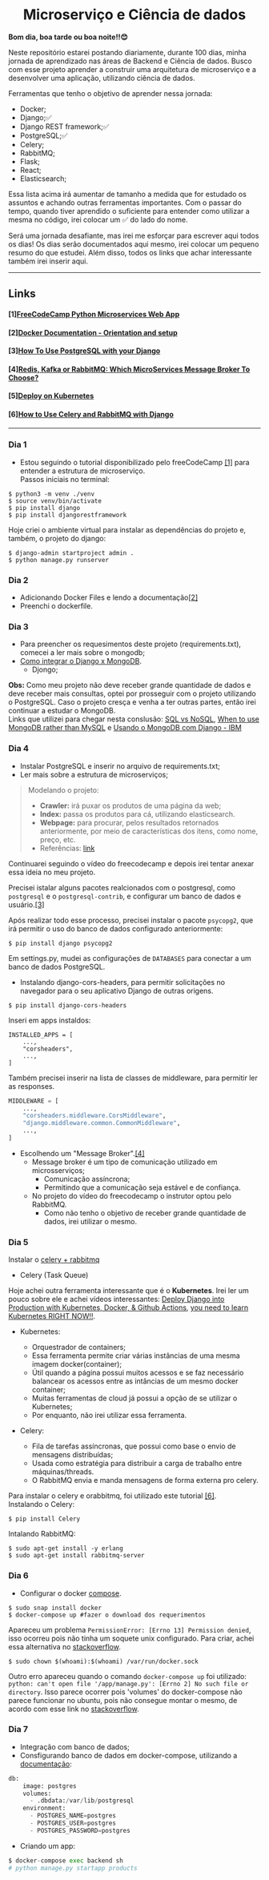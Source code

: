 <center><h1>Microserviço e Ciência de dados</h1></center>

**Bom dia, boa tarde ou boa noite!!😊**

Neste repositório estarei postando diariamente, durante 100 dias, minha jornada de aprendizado nas áreas de Backend e Ciência de dados. Busco com esse projeto aprender a construir uma arquitetura de microserviço e a desenvolver uma aplicação, utilizando ciência de dados. 

Ferramentas que tenho o objetivo de aprender nessa jornada:
- Docker; 
- Django;✅ 
- Django REST framework;✅ 
- PostgreSQL;✅
- Celery;
- RabbitMQ;
- Flask;
- React;
- Elasticsearch;
  
Essa lista acima irá aumentar de tamanho a medida que for estudado os assuntos e achando outras ferramentas importantes. Com o passar do tempo, quando tiver aprendido o suficiente para entender como utilizar a mesma no código, irei colocar um ✅ do lado do nome.

Será uma jornada desafiante, mas irei me esforçar para escrever aqui todos os dias! Os dias serão documentados aqui mesmo, irei colocar um pequeno resumo do que estudei. Além disso, todos os links que achar interessante também irei inserir aqui.

---
## Links
#### [1][FreeCodeCamp Python Microservices Web App](https://www.youtube.com/watch?v=0iB5IPoTDts&list=PLNDjjx_fFhB30BPFWNqsLebpw4iveqjCH)
#### [2][Docker Documentation - Orientation and setup](https://docs.docker.com/get-started/)
#### [3][How To Use PostgreSQL with your Django](https://www.digitalocean.com/community/tutorials/how-to-use-postgresql-with-your-django-application-on-ubuntu-14-04)
#### [4][Redis, Kafka or RabbitMQ: Which MicroServices Message Broker To Choose?](https://otonomo.io/redis-kafka-or-rabbitmq-which-microservices-message-broker-to-choose/)
#### [5][Deploy on Kubernetes](https://docs.docker.com/desktop/kubernetes/)

#### [6][How to Use Celery and RabbitMQ with Django](https://simpleisbetterthancomplex.com/tutorial/2017/08/20/how-to-use-celery-with-django.html)
---
<!-- <details>
<summary> Tarefas realizadas por dia</summary> -->

### Dia 1
- Estou seguindo o tutorial disponibilizado pelo freeCodeCamp [[1]](#links) para entender a estrutura de microserviço.\
Passos iniciais no terminal:
```shell
$ python3 -m venv ./venv 
$ source venv/bin/activate
$ pip install django
$ pip install djangorestframework
```
Hoje criei o ambiente virtual para instalar as dependências do projeto e, também, o projeto do django:
```shell
$ django-admin startproject admin .
$ python manage.py runserver
```
<!--  https://youtu.be/0iB5IPoTDts?list=PLNDjjx_fFhB30BPFWNqsLebpw4iveqjCH&t=439 -->

### Dia 2
- Adicionando Docker Files e lendo a documentação[[2]](#links)
- Preenchi o dockerfile.

### Dia 3
- Para preencher os requesimentos deste projeto (requirements.txt), comecei a ler mais sobre o mongodb;
- [Como integrar o Django x MongoDB]((https://www.mongodb.com/compatibility/mongodb-and-django)).
  - Djongo;

**Obs:** Como meu projeto não deve receber grande quantidade de dados e deve receber mais consultas, optei por prosseguir com o projeto utilizando o PostgreSQL. Caso o projeto cresça e venha a ter outras partes, então irei continuar a estudar o MongoDB.\
Links que utilizei para chegar nesta conslusão: [SQL vs NoSQL](https://youtu.be/t0GlGbtMTio), [When to use MongoDB rather than MySQL](https://medium.com/@rsk.saikrishna/when-to-use-mongodb-rather-than-mysql-d03ceff2e922) e [Usando o MongoDB com Django - IBM](https://developer.ibm.com/br/tutorials/os-django-mongo/)

### Dia 4
- Instalar PostgreSQL e inserir no arquivo de requirements.txt;
- Ler mais sobre a estrutura de microserviços;
> Modelando o projeto:
> - **Crawler:** irá puxar os produtos de uma página da web;
> - **Index:** passa os produtos para cá, utilizando elasticsearch.
> - **Webpage:** para procurar, pelos resultados retornados anteriormente, por meio de características dos itens, como nome, preço, etc.
> - Referências: [link](https://www.reddit.com/r/node/comments/hvyq38/any_project_ideas_to_learn_microservice/?utm_medium=android_app&utm_source=share)

Continuarei seguindo o vídeo do freecodecamp e depois irei tentar anexar essa ideia no meu projeto. 
<p>
Precisei istalar alguns pacotes realcionados com o postgresql, como <code>postgresql</code> e o <code>postgresql-contrib</code>, e configurar um banco de dados e usuário.<a href="https://www.digitalocean.com/community/tutorials/how-to-use-postgresql-with-your-django-application-on-ubuntu-14-04">[3]</a>
</p>

<p>
Após realizar todo esse processo, precisei instalar o pacote <code>psycopg2</code>, que irá permitir o uso do banco de dados configurado anteriormente:
</p>

```shell
$ pip install django psycopg2
```

<p>
Em settings.py, mudei as configurações de <code>DATABASES</code> para conectar a um banco de dados PostgreSQL.
</p>

- Instalando django-cors-headers, para permitir solicitações no navegador para o seu aplicativo Django de outras origens.
  
```shell
$ pip install django-cors-headers
```

Inseri em apps instaldos: 

```ptyhon
INSTALLED_APPS = [
    ...,
    "corsheaders",
    ...,
]
```

Também precisei inserir na lista de classes de middleware, para permitir ler as responses.

```python
MIDDLEWARE = [
    ...,
    "corsheaders.middleware.CorsMiddleware",
    "django.middleware.common.CommonMiddleware",
    ...,
]
```
- Escolhendo um "Message Broker".[[4]](#links)
  - Message broker é um tipo de comunicação utilizado em microsserviços;
    - Comunicação assíncrona;
    - Permitindo que a comunicação seja estável e de confiança.
  - No projeto do vídeo do freecodecamp o instrutor optou pelo RabbitMQ.
    - Como não tenho o objetivo de receber grande quantidade de dados, irei utilizar o mesmo.
### Dia 5
Instalar o [celery + rabbitmq](https://simpleisbetterthancomplex.com/tutorial/2017/08/20/how-to-use-celery-with-django.html)
- Celery (Task Queue)

Hoje achei outra ferramenta interessante que é o **Kubernetes**. Irei ler um pouco sobre ele e achei vídeos interessantes: [Deploy Django into Production with Kubernetes, Docker, & Github Actions](https://www.youtube.com/watch?v=NAOsLaB6Lfc), [you need to learn Kubernetes RIGHT NOW!!](https://www.youtube.com/watch?v=7bA0gTroJjw).
- Kubernetes:
  - Orquestrador de containers;
  - Essa ferramenta permite criar várias instâncias de uma mesma imagem docker(container);
  - Útil quando a página possui muitos acessos e se faz necessário balancear os acessos entre as intâncias de um mesmo docker container;
  - Muitas ferramentas de cloud já possui a opção de se utilizar o Kubernetes;
  - Por enquanto, não irei utilizar essa ferramenta.

- Celery: 
  - Fila de tarefas assíncronas, que possui como base o envio de mensagens distribuídas;
  - Usada como estratégia para distribuir a carga de trabalho entre máquinas/threads.
  - O RabbitMQ envia e manda mensagens de forma externa pro celery.

Para instalar o celery e orabbitmq, foi utilizado este tutorial [[6]](#links).\
Instalando o Celery:
``` shell
$ pip install Celery
```

Intalando RabbitMQ:
```shell
$ sudo apt-get install -y erlang
$ sudo apt-get install rabbitmq-server
```

### Dia 6
- Configurar o docker [compose](admin/docker-compose.yml).
```shell
$ sudo snap install docker
$ docker-compose up #fazer o download dos requerimentos
```
<p>Apareceu um problema <code>PermissionError: [Errno 13] Permission denied</code>, isso ocorreu pois não tinha um soquete unix configurado. Para criar, achei essa alternativa no <a href="https://stackoverflow.com/questions/56784492/permissionerror-errno-13-permission-denied-manage-py">stackoverflow</a>.</p>


```shell
$ sudo chown $(whoami):$(whoami) /var/run/docker.sock
```

<p>Outro erro apareceu quando o comando <code>docker-compose up</code> foi utilizado: <code>python: can't open file '/app/manage.py': [Errno 2] No such file or directory</code>. Isso parece ocorrer pois 'volumes' do docker-compose não parece funcionar no ubuntu, pois não consegue montar o mesmo, de acordo com esse link no <a href="https://stackoverflow.com/questions/44694086/when-run-docker-compose-up-i-get-python-cant-open-file-manage-py-errno-2">stackoverflow</a>.<p>

### Dia 7
- Integração com banco de dados;
- Consfigurando banco de dados em docker-compose, utilizando a [documentação](https://docs.docker.com/samples/django/):

```python
db:
    image: postgres
    volumes:
      - .dbdata:/var/lib/postgresql
    environment:
      - POSTGRES_NAME=postgres
      - POSTGRES_USER=postgres
      - POSTGRES_PASSWORD=postgres
```

- Criando um app:

```python
$ docker-compose exec backend sh
# python manage.py startapp products
```

<!-- </details> -->